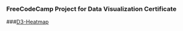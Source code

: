 ### FreeCodeCamp Project for Data Visualization Certificate

###[D3-Heatmap](https://jacelynr.github.io/d3-heatmap/)
